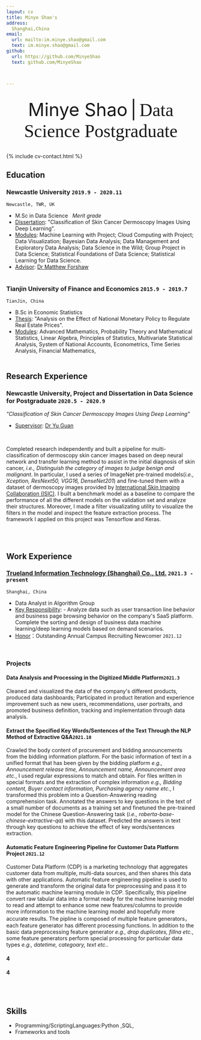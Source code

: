 ```yaml
---
layout: cv
title: Minye Shao's 
address:
  Shanghai,China
email:
  url: mailto:im.minye.shao@gmail.com
  text: im.minye.shao@gmail.com
github:
  url: https://github.com/MinyeShao
  text: github.com/MinyeShao



---
```

<br>
<div align='center' ><font size='85'>Minye Shao</font>&nbsp; <font size='85'>|</font> &nbsp;<font face="sf" size='85'>Data Science Postgraduate</font></div>

<br />



{% include cv-contact.html %}

## Education

### **Newcastle University** `2019.9 - 2020.11`

```
Newcastle, TWR, UK
```

- M.Sc in Data Science &nbsp; _Merit grade_
- <u>Dissertation</u>: "Classification of Skin Cancer Dermoscopy Images Using Deep Learning". 
- <u>Modules</u>: Machine Learning with Project; Cloud Computing with Project; Data Visualization; Bayesian Data Analysis; Data Management and Exploratory Data Analysis; Data Science in the Wild; Group Project in Data Science; Statistical Foundations of Data Science; Statistical Learning for Data Science.
- <u>Advisor</u>: [Dr Matthew Forshaw](https://www.ncl.ac.uk/computing/staff/profile/matthewforshaw.html)
<br><br />

### **Tianjin University of Finance and Economics** `2015.9 - 2019.7`
 
```
TianJin, China
```

- B.Sc in Economic Statistics
- <u>Thesis</u>: "Analysis on the Effect of National Monetary Policy to Regulate Real Estate Prices".
- <u>Modules</u>: Advanced Mathematics, Probability Theory and Mathematical Statistics, Linear Algebra, Principles of Statistics, Multivariate Statistical Analysis, System of National Accounts, Econometrics, Time Series Analysis, Financial Mathematics,
<br><br />


## Research Experience 

### **Newcastle University, Project and Dissertation in Data Science for Postgraduate** `2020.5 - 2020.9`
_"Classification of Skin Cancer Dermoscopy Images Using Deep Learning"_
- <u>Supervisor</u>: [Dr Yu Guan](https://www.ncl.ac.uk/computing/staff/profile/yuguan.html)
<br>


Completed research independently and built a pipeline for multi-classification of dermoscopy skin cancer images based on deep neural network and transfer learning method to assist in the initial diagnosis of skin cancer, _i.e., Distinguish the category of images to judge benign and malignant_. In particular, I used a series of ImageNet pre-trained models(_i.e., Xception, ResNext50, VGG16, DenseNet201_) and fine-tuned them with a dataset of dermoscopy images provided by [International Skin Imaging Collaboration (ISIC)](https://www.isic-archive.com/#!/topWithHeader/wideContentTop/main). I built a benchmark model as a baseline to compare the performance of all the different models on the validation set and analyze their structures. Moreover, I made a filter visualizating utility to visualize the filters in the model and inspect the feature extraction process. The framework I applied on this project was Tensorflow and Keras.   

<br><br />

## Work Experience

### [**Trueland Information Technology (Shanghai) Co., Ltd.**](https://www.marketingforce.com/) `2021.3 - present`
```
Shanghai, China
```
- Data Analyst in Algorithm Group
- <u>Key Responsibility</u>: - Analyze data such as user transaction line behavior and business page browsing behavior on the company's SaaS platform. Complete the sorting and design of business data machine learning/deep learning models based on demand scenarios. 
- <u>Honor</u>：Outstanding Annual Campus Recruiting Newcomer `2021.12`
<br>

### **Projects**

#### **Data Analysis and Processing in the Digitized Middle Platform**`2021.3 `
Cleaned and visualized the data of the company's different products, produced data dashboards; Participated in product iteration and experience improvement such as new users, recommendations, user portraits, and promoted business definition, tracking and implementation through data analysis.
<br>

#### **Extract the Specified Key Words/Sentences of the Text Through the NLP Method of Extractive Q&A**`2021.10 `
Crawled the body content of procurement and bidding announcements from the bidding information platform. For the basic information of text in a unified format that has been given by the bidding platform _e.g., Announcement release time, Announcement name, Announcement area etc._, I used regular expressions to match and obtain. For files written in special formats and the extraction of complex information _e.g., Bidding content, Buyer contact information, Purchasing agency name etc._, I transformed this problem into a Question-Answering reading comprehension task. Annotated the answers to key questions in the text of a small number of documents as a training set and finetuned the pre-trained model for the Chinese Question-Answering task (_i.e., roberta-base-chinese-extractive-qa_) with this dataset. Predicted the answers in text through key questions to achieve the effect of key words/sentences extraction.
<br>

#### **Automatic Feature Engineering Pipeline for Customer Data Platform Project** `2021.12 `
Customer Data Platform (CDP) is a marketing technology that aggregates customer data from multiple, multi-data sources, and then shares this data with other applications. Automatic feature engineering pipeline is used to generate and transform the original data for preprocessing and pass it to the automatic machine learning module in CDP. Specifically, this pipeline convert raw tabular data into a format ready for the machine learning model to read and attempt to enhance some new features/columns to provide more information to the machine learning model and hopefully more accurate results. The pipline is composed of multiple feature generators，each feature generator has different processing functions. In addition to the basic data preprocessing feature generator _e.g., drop duplicates, fillna etc._, some feature generators perform special processing for particular data types _e.g., datetime, categoary, text etc._.





#### 4
#### 4
<br><br />



## Skills
- Programming/ScriptingLanguages:Python ,SQL,
- Frameworks and tools





<!-- ### Footer

Last updated: July 2022 -->
